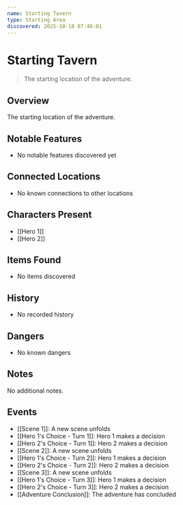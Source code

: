```yaml
---
name: Starting Tavern
type: Starting Area
discovered: 2025-10-18 07:46:01
---
```


# Starting Tavern

> The starting location of the adventure.

## Overview
The starting location of the adventure.

## Notable Features
- No notable features discovered yet

## Connected Locations
- No known connections to other locations

## Characters Present
- [[Hero 1]]
- [[Hero 2]]

## Items Found
- No items discovered

## History
- No recorded history

## Dangers
- No known dangers

## Notes
No additional notes.

## Events

- [[Scene 1]]: A new scene unfolds
- [[Hero 1's Choice - Turn 1]]: Hero 1 makes a decision
- [[Hero 2's Choice - Turn 1]]: Hero 2 makes a decision
- [[Scene 2]]: A new scene unfolds
- [[Hero 1's Choice - Turn 2]]: Hero 1 makes a decision
- [[Hero 2's Choice - Turn 2]]: Hero 2 makes a decision
- [[Scene 3]]: A new scene unfolds
- [[Hero 1's Choice - Turn 3]]: Hero 1 makes a decision
- [[Hero 2's Choice - Turn 3]]: Hero 2 makes a decision
- [[Adventure Conclusion]]: The adventure has concluded
